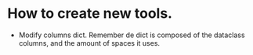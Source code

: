 # How to create new tools.

* Modify columns dict. Remember de dict is composed of the dataclass columns, and the amount of spaces it uses.